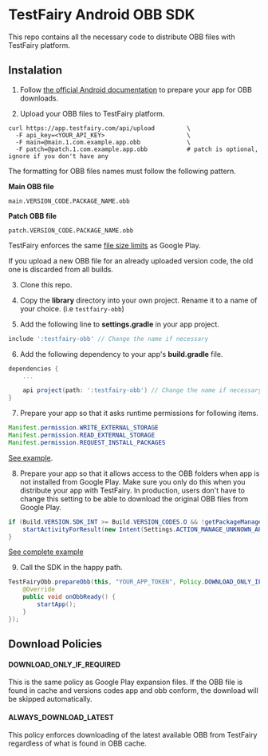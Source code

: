 # TestFairy Android OBB SDK

This repo contains all the necessary code to distribute OBB files with TestFairy platform.

## Instalation

1. Follow [the official Android documentation](https://developer.android.com/google/play/expansion-files) to prepare your app for OBB downloads.

2. Upload your OBB files to TestFairy platform.

```shell
curl https://app.testfairy.com/api/upload         \
  -F api_key=<YOUR_API_KEY>                       \ 
  -F main=@main.1.com.example.app.obb             \
  -F patch=@patch.1.com.example.app.obb           # patch is optional, ignore if you don't have any
```

The formatting for OBB files names must follow the following pattern.

**Main OBB file**
```
main.VERSION_CODE.PACKAGE_NAME.obb
```

**Patch OBB file**
```
patch.VERSION_CODE.PACKAGE_NAME.obb
```

TestFairy enforces the same [file size limits](https://developer.android.com/google/play/expansion-files#Overview) as Google Play.

If you upload a new OBB file for an already uploaded version code, the old one is discarded from all builds.

3. Clone this repo.

4. Copy the **library** directory into your own project. Rename it to a name of your choice. (i.e `testfairy-obb`)

5. Add the following line to **settings.gradle** in your app project.

```gradle
include ':testfairy-obb' // Change the name if necessary
```

6. Add the following dependency to your app's **build.gradle** file.

```gradle
dependencies {
    ...

    api project(path: ':testfairy-obb') // Change the name if necessary
}
```

7. Prepare your app so that it asks runtime permissions for following items.

```java
Manifest.permission.WRITE_EXTERNAL_STORAGE
Manifest.permission.READ_EXTERNAL_STORAGE
Manifest.permission.REQUEST_INSTALL_PACKAGES
```

[See example](./app/src/main/java/com/testfairy/obb/app/MainActivity.java).

8. Prepare your app so that it allows access to the OBB folders when app is not installed from Google Play. Make sure you only do this when you distribute your app with TestFairy. In production, users don't have to change this setting to be able to download the original OBB files from Google Play.

```java
if (Build.VERSION.SDK_INT >= Build.VERSION_CODES.O && !getPackageManager().canRequestPackageInstalls()) {
    startActivityForResult(new Intent(Settings.ACTION_MANAGE_UNKNOWN_APP_SOURCES).setData(Uri.parse(String.format("package:%s", getPackageName()))), REQUEST_PERMISSION_CODE);
} 
```

[See complete example](./app/src/main/java/com/testfairy/obb/app/MainActivity.java)

9. Call the SDK in the happy path.

```java
TestFairyObb.prepareObb(this, "YOUR_APP_TOKEN", Policy.DOWNLOAD_ONLY_IF_REQUIRED, new TestFairyObb.Callback() {
    @Override
    public void onObbReady() {
        startApp();
    }
});
```

## Download Policies

#### DOWNLOAD_ONLY_IF_REQUIRED

This is the same policy as Google Play expansion files. If the OBB file is found in cache and versions codes app and obb conform, the download will be skipped automatically.

#### ALWAYS_DOWNLOAD_LATEST

This policy enforces downloading of the latest available OBB from TestFairy regardless of what is found in OBB cache.